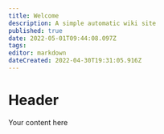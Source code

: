 ```yaml
---
title: Welcome
description: A simple automatic wiki site
published: true
date: 2022-05-01T09:44:08.097Z
tags: 
editor: markdown
dateCreated: 2022-04-30T19:31:05.916Z
---
```


# Header
Your content here
